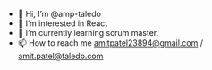 - 👋 Hi, I’m @amp-taledo
- 👀 I’m interested in React
- 🌱 I’m currently learning scrum master.
- 📫 How to reach me amitpatel23894@gmail.com / amit.patel@taledo.com

<!---
amp-taledo/amp-taledo is a ✨ special ✨ repository because its `README.md` (this file) appears on your GitHub profile.
You can click the Preview link to take a look at your changes.
--->
